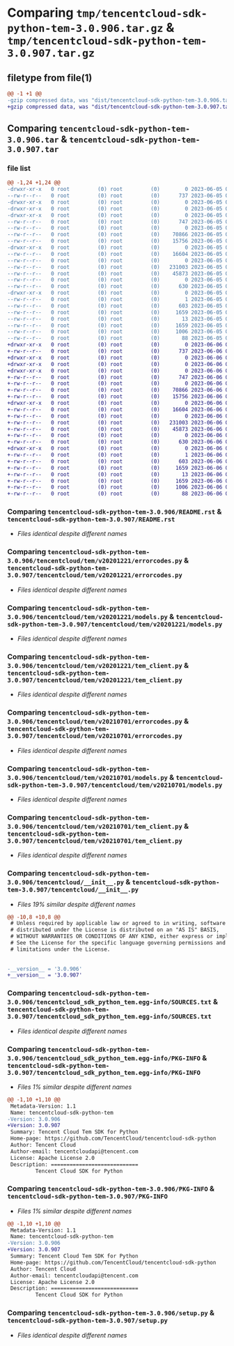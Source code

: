 # Comparing `tmp/tencentcloud-sdk-python-tem-3.0.906.tar.gz` & `tmp/tencentcloud-sdk-python-tem-3.0.907.tar.gz`

## filetype from file(1)

```diff
@@ -1 +1 @@
-gzip compressed data, was "dist/tencentcloud-sdk-python-tem-3.0.906.tar", last modified: Mon Jun  5 00:43:52 2023, max compression
+gzip compressed data, was "dist/tencentcloud-sdk-python-tem-3.0.907.tar", last modified: Tue Jun  6 02:36:37 2023, max compression
```

## Comparing `tencentcloud-sdk-python-tem-3.0.906.tar` & `tencentcloud-sdk-python-tem-3.0.907.tar`

### file list

```diff
@@ -1,24 +1,24 @@
-drwxr-xr-x   0 root         (0) root         (0)        0 2023-06-05 00:43:52.000000 tencentcloud-sdk-python-tem-3.0.906/
--rw-r--r--   0 root         (0) root         (0)      737 2023-06-05 00:43:52.000000 tencentcloud-sdk-python-tem-3.0.906/README.rst
-drwxr-xr-x   0 root         (0) root         (0)        0 2023-06-05 00:43:52.000000 tencentcloud-sdk-python-tem-3.0.906/tencentcloud/
-drwxr-xr-x   0 root         (0) root         (0)        0 2023-06-05 00:43:52.000000 tencentcloud-sdk-python-tem-3.0.906/tencentcloud/tem/
-drwxr-xr-x   0 root         (0) root         (0)        0 2023-06-05 00:43:52.000000 tencentcloud-sdk-python-tem-3.0.906/tencentcloud/tem/v20201221/
--rw-r--r--   0 root         (0) root         (0)      747 2023-06-05 00:43:52.000000 tencentcloud-sdk-python-tem-3.0.906/tencentcloud/tem/v20201221/errorcodes.py
--rw-r--r--   0 root         (0) root         (0)        0 2023-06-05 00:43:52.000000 tencentcloud-sdk-python-tem-3.0.906/tencentcloud/tem/v20201221/__init__.py
--rw-r--r--   0 root         (0) root         (0)    70866 2023-06-05 00:43:52.000000 tencentcloud-sdk-python-tem-3.0.906/tencentcloud/tem/v20201221/models.py
--rw-r--r--   0 root         (0) root         (0)    15756 2023-06-05 00:43:52.000000 tencentcloud-sdk-python-tem-3.0.906/tencentcloud/tem/v20201221/tem_client.py
-drwxr-xr-x   0 root         (0) root         (0)        0 2023-06-05 00:43:52.000000 tencentcloud-sdk-python-tem-3.0.906/tencentcloud/tem/v20210701/
--rw-r--r--   0 root         (0) root         (0)    16604 2023-06-05 00:43:52.000000 tencentcloud-sdk-python-tem-3.0.906/tencentcloud/tem/v20210701/errorcodes.py
--rw-r--r--   0 root         (0) root         (0)        0 2023-06-05 00:43:52.000000 tencentcloud-sdk-python-tem-3.0.906/tencentcloud/tem/v20210701/__init__.py
--rw-r--r--   0 root         (0) root         (0)   231003 2023-06-05 00:43:52.000000 tencentcloud-sdk-python-tem-3.0.906/tencentcloud/tem/v20210701/models.py
--rw-r--r--   0 root         (0) root         (0)    45873 2023-06-05 00:43:52.000000 tencentcloud-sdk-python-tem-3.0.906/tencentcloud/tem/v20210701/tem_client.py
--rw-r--r--   0 root         (0) root         (0)        0 2023-06-05 00:43:52.000000 tencentcloud-sdk-python-tem-3.0.906/tencentcloud/tem/__init__.py
--rw-r--r--   0 root         (0) root         (0)      630 2023-06-05 00:43:52.000000 tencentcloud-sdk-python-tem-3.0.906/tencentcloud/__init__.py
-drwxr-xr-x   0 root         (0) root         (0)        0 2023-06-05 00:43:52.000000 tencentcloud-sdk-python-tem-3.0.906/tencentcloud_sdk_python_tem.egg-info/
--rw-r--r--   0 root         (0) root         (0)        1 2023-06-05 00:43:52.000000 tencentcloud-sdk-python-tem-3.0.906/tencentcloud_sdk_python_tem.egg-info/dependency_links.txt
--rw-r--r--   0 root         (0) root         (0)      603 2023-06-05 00:43:52.000000 tencentcloud-sdk-python-tem-3.0.906/tencentcloud_sdk_python_tem.egg-info/SOURCES.txt
--rw-r--r--   0 root         (0) root         (0)     1659 2023-06-05 00:43:52.000000 tencentcloud-sdk-python-tem-3.0.906/tencentcloud_sdk_python_tem.egg-info/PKG-INFO
--rw-r--r--   0 root         (0) root         (0)       13 2023-06-05 00:43:52.000000 tencentcloud-sdk-python-tem-3.0.906/tencentcloud_sdk_python_tem.egg-info/top_level.txt
--rw-r--r--   0 root         (0) root         (0)     1659 2023-06-05 00:43:52.000000 tencentcloud-sdk-python-tem-3.0.906/PKG-INFO
--rw-r--r--   0 root         (0) root         (0)     1006 2023-06-05 00:43:52.000000 tencentcloud-sdk-python-tem-3.0.906/setup.py
--rw-r--r--   0 root         (0) root         (0)       88 2023-06-05 00:43:52.000000 tencentcloud-sdk-python-tem-3.0.906/setup.cfg
+drwxr-xr-x   0 root         (0) root         (0)        0 2023-06-06 02:36:37.000000 tencentcloud-sdk-python-tem-3.0.907/
+-rw-r--r--   0 root         (0) root         (0)      737 2023-06-06 02:36:37.000000 tencentcloud-sdk-python-tem-3.0.907/README.rst
+drwxr-xr-x   0 root         (0) root         (0)        0 2023-06-06 02:36:37.000000 tencentcloud-sdk-python-tem-3.0.907/tencentcloud/
+drwxr-xr-x   0 root         (0) root         (0)        0 2023-06-06 02:36:37.000000 tencentcloud-sdk-python-tem-3.0.907/tencentcloud/tem/
+drwxr-xr-x   0 root         (0) root         (0)        0 2023-06-06 02:36:37.000000 tencentcloud-sdk-python-tem-3.0.907/tencentcloud/tem/v20201221/
+-rw-r--r--   0 root         (0) root         (0)      747 2023-06-06 02:36:37.000000 tencentcloud-sdk-python-tem-3.0.907/tencentcloud/tem/v20201221/errorcodes.py
+-rw-r--r--   0 root         (0) root         (0)        0 2023-06-06 02:36:37.000000 tencentcloud-sdk-python-tem-3.0.907/tencentcloud/tem/v20201221/__init__.py
+-rw-r--r--   0 root         (0) root         (0)    70866 2023-06-06 02:36:37.000000 tencentcloud-sdk-python-tem-3.0.907/tencentcloud/tem/v20201221/models.py
+-rw-r--r--   0 root         (0) root         (0)    15756 2023-06-06 02:36:37.000000 tencentcloud-sdk-python-tem-3.0.907/tencentcloud/tem/v20201221/tem_client.py
+drwxr-xr-x   0 root         (0) root         (0)        0 2023-06-06 02:36:37.000000 tencentcloud-sdk-python-tem-3.0.907/tencentcloud/tem/v20210701/
+-rw-r--r--   0 root         (0) root         (0)    16604 2023-06-06 02:36:37.000000 tencentcloud-sdk-python-tem-3.0.907/tencentcloud/tem/v20210701/errorcodes.py
+-rw-r--r--   0 root         (0) root         (0)        0 2023-06-06 02:36:37.000000 tencentcloud-sdk-python-tem-3.0.907/tencentcloud/tem/v20210701/__init__.py
+-rw-r--r--   0 root         (0) root         (0)   231003 2023-06-06 02:36:37.000000 tencentcloud-sdk-python-tem-3.0.907/tencentcloud/tem/v20210701/models.py
+-rw-r--r--   0 root         (0) root         (0)    45873 2023-06-06 02:36:37.000000 tencentcloud-sdk-python-tem-3.0.907/tencentcloud/tem/v20210701/tem_client.py
+-rw-r--r--   0 root         (0) root         (0)        0 2023-06-06 02:36:37.000000 tencentcloud-sdk-python-tem-3.0.907/tencentcloud/tem/__init__.py
+-rw-r--r--   0 root         (0) root         (0)      630 2023-06-06 02:36:37.000000 tencentcloud-sdk-python-tem-3.0.907/tencentcloud/__init__.py
+drwxr-xr-x   0 root         (0) root         (0)        0 2023-06-06 02:36:37.000000 tencentcloud-sdk-python-tem-3.0.907/tencentcloud_sdk_python_tem.egg-info/
+-rw-r--r--   0 root         (0) root         (0)        1 2023-06-06 02:36:37.000000 tencentcloud-sdk-python-tem-3.0.907/tencentcloud_sdk_python_tem.egg-info/dependency_links.txt
+-rw-r--r--   0 root         (0) root         (0)      603 2023-06-06 02:36:37.000000 tencentcloud-sdk-python-tem-3.0.907/tencentcloud_sdk_python_tem.egg-info/SOURCES.txt
+-rw-r--r--   0 root         (0) root         (0)     1659 2023-06-06 02:36:37.000000 tencentcloud-sdk-python-tem-3.0.907/tencentcloud_sdk_python_tem.egg-info/PKG-INFO
+-rw-r--r--   0 root         (0) root         (0)       13 2023-06-06 02:36:37.000000 tencentcloud-sdk-python-tem-3.0.907/tencentcloud_sdk_python_tem.egg-info/top_level.txt
+-rw-r--r--   0 root         (0) root         (0)     1659 2023-06-06 02:36:37.000000 tencentcloud-sdk-python-tem-3.0.907/PKG-INFO
+-rw-r--r--   0 root         (0) root         (0)     1006 2023-06-06 02:36:37.000000 tencentcloud-sdk-python-tem-3.0.907/setup.py
+-rw-r--r--   0 root         (0) root         (0)       88 2023-06-06 02:36:37.000000 tencentcloud-sdk-python-tem-3.0.907/setup.cfg
```

### Comparing `tencentcloud-sdk-python-tem-3.0.906/README.rst` & `tencentcloud-sdk-python-tem-3.0.907/README.rst`

 * *Files identical despite different names*

### Comparing `tencentcloud-sdk-python-tem-3.0.906/tencentcloud/tem/v20201221/errorcodes.py` & `tencentcloud-sdk-python-tem-3.0.907/tencentcloud/tem/v20201221/errorcodes.py`

 * *Files identical despite different names*

### Comparing `tencentcloud-sdk-python-tem-3.0.906/tencentcloud/tem/v20201221/models.py` & `tencentcloud-sdk-python-tem-3.0.907/tencentcloud/tem/v20201221/models.py`

 * *Files identical despite different names*

### Comparing `tencentcloud-sdk-python-tem-3.0.906/tencentcloud/tem/v20201221/tem_client.py` & `tencentcloud-sdk-python-tem-3.0.907/tencentcloud/tem/v20201221/tem_client.py`

 * *Files identical despite different names*

### Comparing `tencentcloud-sdk-python-tem-3.0.906/tencentcloud/tem/v20210701/errorcodes.py` & `tencentcloud-sdk-python-tem-3.0.907/tencentcloud/tem/v20210701/errorcodes.py`

 * *Files identical despite different names*

### Comparing `tencentcloud-sdk-python-tem-3.0.906/tencentcloud/tem/v20210701/models.py` & `tencentcloud-sdk-python-tem-3.0.907/tencentcloud/tem/v20210701/models.py`

 * *Files identical despite different names*

### Comparing `tencentcloud-sdk-python-tem-3.0.906/tencentcloud/tem/v20210701/tem_client.py` & `tencentcloud-sdk-python-tem-3.0.907/tencentcloud/tem/v20210701/tem_client.py`

 * *Files identical despite different names*

### Comparing `tencentcloud-sdk-python-tem-3.0.906/tencentcloud/__init__.py` & `tencentcloud-sdk-python-tem-3.0.907/tencentcloud/__init__.py`

 * *Files 19% similar despite different names*

```diff
@@ -10,8 +10,8 @@
 # Unless required by applicable law or agreed to in writing, software
 # distributed under the License is distributed on an "AS IS" BASIS,
 # WITHOUT WARRANTIES OR CONDITIONS OF ANY KIND, either express or implied.
 # See the License for the specific language governing permissions and
 # limitations under the License.
 
 
-__version__ = '3.0.906'
+__version__ = '3.0.907'
```

### Comparing `tencentcloud-sdk-python-tem-3.0.906/tencentcloud_sdk_python_tem.egg-info/SOURCES.txt` & `tencentcloud-sdk-python-tem-3.0.907/tencentcloud_sdk_python_tem.egg-info/SOURCES.txt`

 * *Files identical despite different names*

### Comparing `tencentcloud-sdk-python-tem-3.0.906/tencentcloud_sdk_python_tem.egg-info/PKG-INFO` & `tencentcloud-sdk-python-tem-3.0.907/tencentcloud_sdk_python_tem.egg-info/PKG-INFO`

 * *Files 1% similar despite different names*

```diff
@@ -1,10 +1,10 @@
 Metadata-Version: 1.1
 Name: tencentcloud-sdk-python-tem
-Version: 3.0.906
+Version: 3.0.907
 Summary: Tencent Cloud Tem SDK for Python
 Home-page: https://github.com/TencentCloud/tencentcloud-sdk-python
 Author: Tencent Cloud
 Author-email: tencentcloudapi@tencent.com
 License: Apache License 2.0
 Description: ============================
         Tencent Cloud SDK for Python
```

### Comparing `tencentcloud-sdk-python-tem-3.0.906/PKG-INFO` & `tencentcloud-sdk-python-tem-3.0.907/PKG-INFO`

 * *Files 1% similar despite different names*

```diff
@@ -1,10 +1,10 @@
 Metadata-Version: 1.1
 Name: tencentcloud-sdk-python-tem
-Version: 3.0.906
+Version: 3.0.907
 Summary: Tencent Cloud Tem SDK for Python
 Home-page: https://github.com/TencentCloud/tencentcloud-sdk-python
 Author: Tencent Cloud
 Author-email: tencentcloudapi@tencent.com
 License: Apache License 2.0
 Description: ============================
         Tencent Cloud SDK for Python
```

### Comparing `tencentcloud-sdk-python-tem-3.0.906/setup.py` & `tencentcloud-sdk-python-tem-3.0.907/setup.py`

 * *Files identical despite different names*


